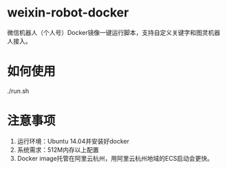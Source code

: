 # weixin-robot-docker
微信机器人（个人号）Docker镜像一键运行脚本，支持自定义关键字和图灵机器人接入。

# 如何使用
./run.sh

# 注意事项
1. 运行环境：Ubuntu 14.04并安装好docker
2. 系统需求：512M内存以上配置
3. Docker image托管在阿里云杭州，用阿里云杭州地域的ECS启动会更快。
